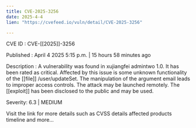 ```yaml
---
title: CVE-2025-3256
date: 2025-4-4
lien: "https://cvefeed.io/vuln/detail/CVE-2025-3256"

---
```


CVE ID : CVE-[[2025]]-3256

Published :  April 4
2025
5:15 p.m. | 15 hours
58 minutes ago

Description : A vulnerability was found in xujiangfei admintwo 1.0. It has been rated as critical. Affected by this issue is some unknown functionality of the  [[file]] /user/updateSet. The manipulation of the argument email leads to improper access controls. The attack may be launched remotely. The  [[exploit]] has been disclosed to the public and may be used.

Severity: 6.3 | MEDIUM

Visit the link for more details
such as CVSS details
affected products
timeline
and more...

